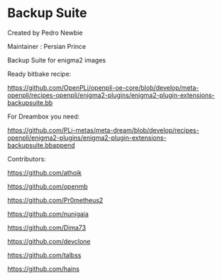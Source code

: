 Backup Suite
===========
Created by Pedro Newbie

Maintainer : Persian Prince

Backup Suite for enigma2 images

Ready bitbake recipe:

https://github.com/OpenPLi/openpli-oe-core/blob/develop/meta-openpli/recipes-openpli/enigma2-plugins/enigma2-plugin-extensions-backupsuite.bb

For Dreambox you need:

https://github.com/PLi-metas/meta-dream/blob/develop/recipes-openpli/enigma2-plugins/enigma2-plugin-extensions-backupsuite.bbappend

Contributors:

https://github.com/athoik

https://github.com/openmb

https://github.com/Pr0metheus2

https://github.com/nunigaia

https://github.com/Dima73

https://github.com/devclone

https://github.com/talbss

https://github.com/hains
